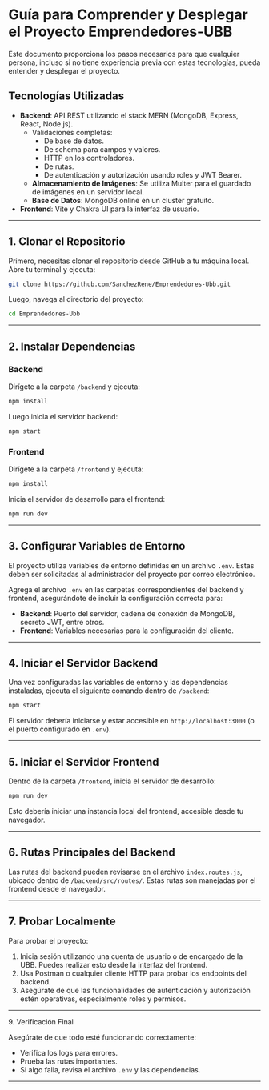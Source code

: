 # Guía para Comprender y Desplegar el Proyecto Emprendedores-UBB

Este documento proporciona los pasos necesarios para que cualquier persona, incluso si no tiene experiencia previa con estas tecnologías, pueda entender y desplegar el proyecto.

## Tecnologías Utilizadas

- **Backend**: API REST utilizando el stack MERN (MongoDB, Express, React, Node.js).
  - Validaciones completas:
    - De base de datos.
    - De schema para campos y valores.
    - HTTP en los controladores.
    - De rutas.
    - De autenticación y autorización usando roles y JWT Bearer.
  - **Almacenamiento de Imágenes**: Se utiliza Multer para el guardado de imágenes en un servidor local.
  - **Base de Datos**: MongoDB online en un cluster gratuito.
- **Frontend**: Vite y Chakra UI para la interfaz de usuario.

---

## 1. Clonar el Repositorio

Primero, necesitas clonar el repositorio desde GitHub a tu máquina local. Abre tu terminal y ejecuta:

```bash
git clone https://github.com/SanchezRene/Emprendedores-Ubb.git
```

Luego, navega al directorio del proyecto:

```bash
cd Emprendedores-Ubb
```

---

## 2. Instalar Dependencias

### Backend

Dirígete a la carpeta `/backend` y ejecuta:

```bash
npm install
```

Luego inicia el servidor backend:

```bash
npm start
```

### Frontend

Dirígete a la carpeta `/frontend` y ejecuta:

```bash
npm install
```

Inicia el servidor de desarrollo para el frontend:

```bash
npm run dev
```

---

## 3. Configurar Variables de Entorno

El proyecto utiliza variables de entorno definidas en un archivo `.env`. Estas deben ser solicitadas al administrador del proyecto por correo electrónico.

Agrega el archivo `.env` en las carpetas correspondientes del backend y frontend, asegurándote de incluir la configuración correcta para:

- **Backend**: Puerto del servidor, cadena de conexión de MongoDB, secreto JWT, entre otros.
- **Frontend**: Variables necesarias para la configuración del cliente.

---

## 4. Iniciar el Servidor Backend

Una vez configuradas las variables de entorno y las dependencias instaladas, ejecuta el siguiente comando dentro de `/backend`:

```bash
npm start
```

El servidor debería iniciarse y estar accesible en `http://localhost:3000` (o el puerto configurado en `.env`).

---

## 5. Iniciar el Servidor Frontend

Dentro de la carpeta `/frontend`, inicia el servidor de desarrollo:

```bash
npm run dev
```

Esto debería iniciar una instancia local del frontend, accesible desde tu navegador.

---

## 6. Rutas Principales del Backend

Las rutas del backend pueden revisarse en el archivo `index.routes.js`, ubicado dentro de `/backend/src/routes/`. Estas rutas son manejadas por el frontend desde el navegador.

---

## 7. Probar Localmente

Para probar el proyecto:

1. Inicia sesión utilizando una cuenta de usuario o de encargado de la UBB. Puedes realizar esto desde la interfaz del frontend.
2. Usa Postman o cualquier cliente HTTP para probar los endpoints del backend.
3. Asegúrate de que las funcionalidades de autenticación y autorización estén operativas, especialmente roles y permisos.

---

&#x20;9\. Verificación Final

Asegúrate de que todo esté funcionando correctamente:

- Verifica los logs para errores.
- Prueba las rutas importantes.
- Si algo falla, revisa el archivo `.env` y las dependencias.

---
